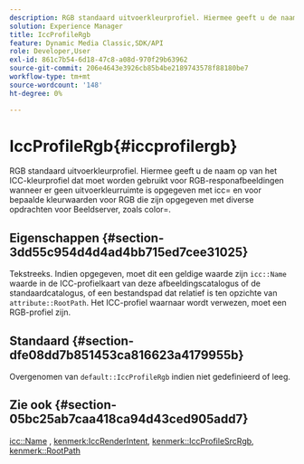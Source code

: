 ```yaml
---
description: RGB standaard uitvoerkleurprofiel. Hiermee geeft u de naam op van het ICC-kleurprofiel dat moet worden gebruikt voor RGB-responafbeeldingen wanneer er geen uitvoerkleurruimte is opgegeven met icc= en voor bepaalde kleurwaarden voor RGB die zijn opgegeven met diverse opdrachten voor Beeldserver, zoals color=.
solution: Experience Manager
title: IccProfileRgb
feature: Dynamic Media Classic,SDK/API
role: Developer,User
exl-id: 861c7b54-6d18-47c8-a08d-970f29b63962
source-git-commit: 206e4643e3926cb85b4be2189743578f88180be7
workflow-type: tm+mt
source-wordcount: '148'
ht-degree: 0%

---
```


# IccProfileRgb{#iccprofilergb}

RGB standaard uitvoerkleurprofiel. Hiermee geeft u de naam op van het ICC-kleurprofiel dat moet worden gebruikt voor RGB-responafbeeldingen wanneer er geen uitvoerkleurruimte is opgegeven met icc= en voor bepaalde kleurwaarden voor RGB die zijn opgegeven met diverse opdrachten voor Beeldserver, zoals color=.

## Eigenschappen {#section-3dd55c954d4d4ad4bb715ed7cee31025}

Tekstreeks. Indien opgegeven, moet dit een geldige waarde zijn `icc::Name` waarde in de ICC-profielkaart van deze afbeeldingscatalogus of de standaardcatalogus, of een bestandspad dat relatief is ten opzichte van `attribute::RootPath`. Het ICC-profiel waarnaar wordt verwezen, moet een RGB-profiel zijn.

## Standaard {#section-dfe08dd7b851453ca816623a4179955b}

Overgenomen van `default::IccProfileRgb` indien niet gedefinieerd of leeg.

## Zie ook {#section-05bc25ab7caa418ca94d43ced905add7}

[icc::Name](../../../../../is-api/image-catalog/image-serving-api-ref/c-image-catalog-reference/c-icc-profile-map-reference/r-name-icc.md#reference-9e7d3c8e35434981a3dfac66b8946cbe) , [kenmerk:IccRenderIntent](../../../../../is-api/image-catalog/image-serving-api-ref/c-image-catalog-reference/c-attributes-reference/r-iccrenderintent.md#reference-012f207f28bd4406a5368d23ed95a51f), [kenmerk::IccProfileSrcRgb](../../../../../is-api/image-catalog/image-serving-api-ref/c-image-catalog-reference/c-attributes-reference/r-iccprofilesrcrgb.md#reference-b8e576d075b44f5c94d95bfb5aa22ae2), [kenmerk::RootPath](../../../../../is-api/image-catalog/image-serving-api-ref/c-image-catalog-reference/c-attributes-reference/r-rootpath.md#reference-17d57e5967be403b8408fa7214017494)
